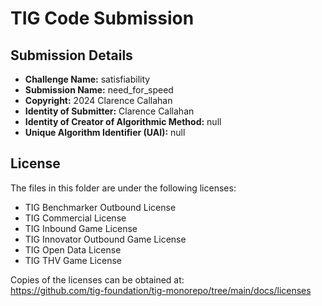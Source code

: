 # TIG Code Submission

## Submission Details

* **Challenge Name:** satisfiability
* **Submission Name:** need_for_speed
* **Copyright:** 2024 Clarence Callahan
* **Identity of Submitter:** Clarence Callahan
* **Identity of Creator of Algorithmic Method:** null
* **Unique Algorithm Identifier (UAI):** null

## License

The files in this folder are under the following licenses:
* TIG Benchmarker Outbound License
* TIG Commercial License
* TIG Inbound Game License
* TIG Innovator Outbound Game License
* TIG Open Data License
* TIG THV Game License

Copies of the licenses can be obtained at:  
https://github.com/tig-foundation/tig-monorepo/tree/main/docs/licenses